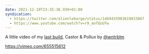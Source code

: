 ```yaml
---
date: 2021-12-10T23:35:38.939+01:00
syndication:
  - https://twitter.com/alienlebarge/status/1469435983619833867
  - https://www.youtube.com/watch?v=r9_aoTQuUfw
---
```

A little video of my [last build](https://alienlebarge.ch/photos/2021/12/41h1e/), Castor & Pollux by [@wntrblm](https://twitter.com/wntrblm)

https://vimeo.com/655515612
